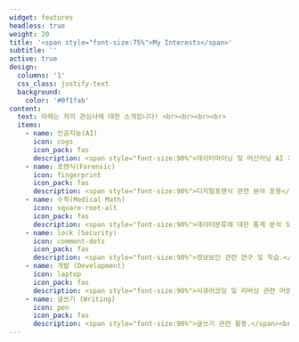```yaml
---
widget: features
headless: true
weight: 20
title: '<span style="font-size:75%">My Interests</span>'
subtitle: ''
active: true
design:
  columns: '1'
  css_class: justify-text
  background:
    color: '#0f1fab'
content:
  text: 아래는 저의 관심사에 대한 소개입니다! <br><br><br><br>
  items:
    - name: 인공지능(AI)
      icon: cogs
      icon_pack: fas
      description: <span style="font-size:90%">데이터마이닝 및 머신러닝 AI 기술 적용.</span><br><br>
    - name: 포렌식(Forensic)
      icon: fingerprint
      icon_pack: fas
      description: <span style="font-size:90%">디지털포렌식 관련 분야 응용</span><br><br>
    - name: 수학(Medical Math)
      icon: square-root-alt
      icon_pack: fas
      description: <span style="font-size:90%">데이터분류에 대한 통계 분석 모델링 관련 연구 수행.</span><br><br>
    - name: lock (Security)
      icon: comment-dots
      icon_pack: fas
      description: <span style="font-size:90%">정보보안 관련 연구 및 학습.</span><br><br>
    - name: 개발 (Development)
      icon: laptop
      icon_pack: fas
      description: <span style="font-size:90%">시큐어코딩 및 리버싱 관련 어셈블리어 공부</span><br><br>
    - name: 글쓰기 (Writing)
      icon: pen
      icon_pack: fas
      description: <span style="font-size:90%">글쓰기 관련 활동.</span><br><br>
---
```

